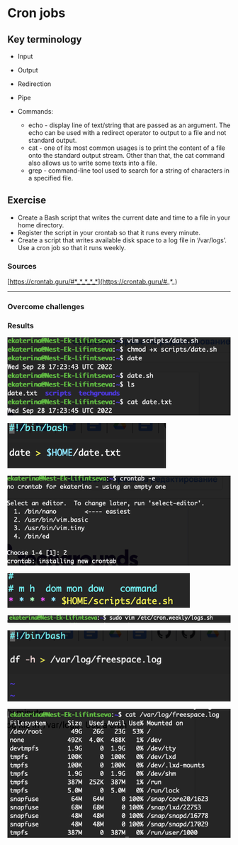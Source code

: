 # Cron jobs




## Key terminology

- Input
- Output
- Redirection
- Pipe

- Commands: 
    
    - echo - display line of text/string that are passed as an argument. The echo can be used with a redirect operator to output to a file and not standard output.
    - cat - one of its most common usages is to print the content of a file onto the standard output stream. Other than that, the cat command also allows us to write some texts into a file.
    - grep - command-line tool used to search for a string of characters in a specified file. 


## Exercise

- Create a Bash script that writes the current date and time to a file in your home directory.
- Register the script in your crontab so that it runs every minute.
- Create a script that writes available disk space to a log file in ‘/var/logs’. Use a cron job so that it runs weekly.



### Sources
 [https://crontab.guru/#*_*_*_*_*](https://crontab.guru/#*_*_*_*_*)




****

### Overcome challenges




### Results

![screenshot](/00_includes/linux_08_1_screenshot.png)

![screenshot](/00_includes/linux_08_2_screenshot.png)

![screenshot](/00_includes/linux_08_3_screenshot.png)

![screenshot](/00_includes/linux_08_4_screenshot.png)

![screenshot](/00_includes/linux_08_5_screenshot.png)

![screenshot](/00_includes/linux_08_6_screenshot.png)

![screenshot](/00_includes/linux_08_7_screenshot.png)



